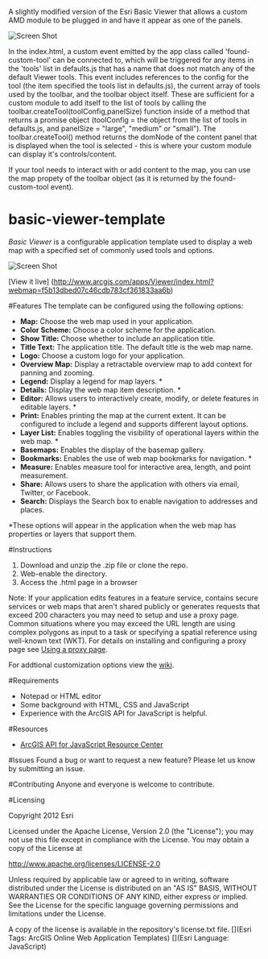 A slightly modified version of the Esri Basic Viewer that allows a custom AMD module to be plugged in and have it appear as one of the panels.

![Screen Shot](https://dl.dropboxusercontent.com/u/47327582/CustomEsriViewerPreview.png)

In the index.html, a custom event emitted by the app class called 'found-custom-tool' can be connected to, which will be triggered for any items in the 'tools' list in defaults.js that has a name that does not match any of the default Viewer tools.  This event includes references to the config for the tool (the item specified the tools list in defaults.js), the current array of tools used by the toolbar, and the toolbar object itself.  These are sufficient for a custom module to add itself to the list of tools by calling the toolbar.createTool(toolConfig,panelSize) function inside of a method that returns a promise object (toolConfig = the object from the list of tools in defaults.js, and panelSize = "large", "medium" or "small").  The toolbar.createTool() method returns the domNode of the content panel that is displayed when the tool is selected - this is where your custom module can display it's controls/content.

If your tool needs to interact with or add content to the map, you can use the map propety of the toolbar object (as it is returned by the found-custom-tool event).

basic-viewer-template
=====================

*Basic Viewer*  is a configurable application template used to display a web map with a specified set of commonly used tools and options.

![Screen Shot](https://dl.dropboxusercontent.com/u/24627279/screenshots/Viewer_screenshot.png)

[View it live] (http://www.arcgis.com/apps/Viewer/index.html?webmap=f5b13dbed07c46cdb783cf361833aa6b)

#Features
The template can be configured using the following options:

- **Map:** Choose the web map used in your application.
- **Color Scheme:** Choose a color scheme for the application.
- **Show Title:** Choose whether to include an application title. 
- **Title Text:** The application title. The default title is the web map name.
- **Logo:** Choose a custom logo for your application.
- **Overview Map:** Display a retractable overview map to add context for panning and zooming.
- **Legend:** Display a legend for map layers. *
- **Details:** Display the web map item description. *
- **Editor:** Allows users to interactively create, modify, or delete features in editable layers. *
- **Print:** Enables printing the map at the current extent. It can be configured to include a legend and supports different layout options.
- **Layer List:** Enables toggling the visibility of operational layers within the web map. *
- **Basemaps:** Enables the display of the basemap gallery. 
- **Bookmarks:** Enables the use of web map bookmarks for navigation. *
- **Measure:** Enables measure tool for interactive area, length, and point measurement.
- **Share:** Allows users to share the application with others via email, Twitter, or Facebook.
- **Search:** Displays the Search box to enable navigation to addresses and places. 


*These options will appear in the application when the web map has properties or layers that support them.



#Instructions

1. Download and unzip the .zip file or clone the repo.
2. Web-enable the directory. 
3. Access the .html page in a browser

Note: If your application edits features in a feature service, contains secure services or web maps that aren't shared publicly or generates requests that exceed 200 characters you may need to setup and use a proxy page. Common situations where you may exceed the URL length are using complex polygons as input to a task or specifying a spatial reference using well-known text (WKT). For details on installing and configuring a proxy page see [Using a proxy page](https://developers.arcgis.com/javascript/jshelp/ags_proxy.html).

For addtional customization options view the [wiki](https://github.com/Esri/basic-viewer-template/wiki). 

#Requirements

- Notepad or HTML editor
- Some background with HTML, CSS and JavaScript
- Experience with the ArcGIS API for JavaScript is helpful. 

#Resources

- [ArcGIS API for JavaScript Resource Center](http://help.arcgis.com/en/webapi/javascript/arcgis/index.html)

#Issues
Found a bug or want to request a new feature? Please let us know by submitting an issue. 

#Contributing
Anyone and everyone is welcome to contribute. 

#Licensing 

Copyright 2012 Esri

Licensed under the Apache License, Version 2.0 (the "License"); you may not use this file except in compliance with the License. You may obtain a copy of the License at

http://www.apache.org/licenses/LICENSE-2.0

Unless required by applicable law or agreed to in writing, software distributed under the License is distributed on an "AS IS" BASIS, WITHOUT WARRANTIES OR CONDITIONS OF ANY KIND, either express or implied. See the License for the specific language governing permissions and limitations under the License.

A copy of the license is available in the repository's license.txt file.
[](Esri Tags: ArcGIS Online Web Application Templates) 
[](Esri Language: JavaScript)
